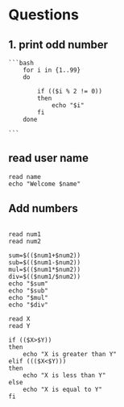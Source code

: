 # Questions

## 1. print odd number


	```bash
		for i in {1..99}
		do
		    
		    if (($i % 2 != 0))
		    then
		        echo "$i"
		    fi
		done

	```


## read user name
```
read name
echo "Welcome $name"

```

## Add numbers

```

read num1
read num2

sum=$(($num1+$num2))
sub=$(($num1-$num2))
mul=$(($num1*$num2))
div=$(($num1/$num2))
echo "$sum"
echo "$sub"
echo "$mul"
echo "$div"

```


```
read X
read Y

if (($X>$Y))
then
    echo "X is greater than Y"
elif ((($X<$Y)))
then 
    echo "X is less than Y"
else
    echo "X is equal to Y"
fi
```